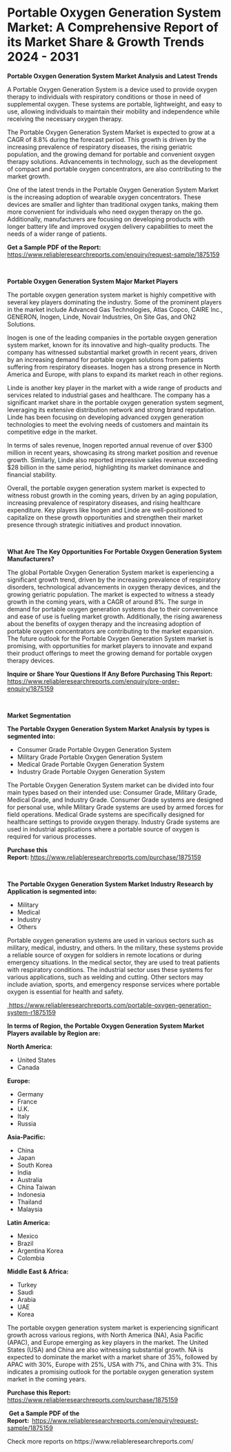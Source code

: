 <p><h1>Portable Oxygen Generation System Market: A Comprehensive Report of its Market Share & Growth Trends 2024 - 2031</h1></p><p><strong>Portable Oxygen Generation System Market Analysis and Latest Trends</strong></p>
<p><p>A Portable Oxygen Generation System is a device used to provide oxygen therapy to individuals with respiratory conditions or those in need of supplemental oxygen. These systems are portable, lightweight, and easy to use, allowing individuals to maintain their mobility and independence while receiving the necessary oxygen therapy.</p><p>The Portable Oxygen Generation System Market is expected to grow at a CAGR of 8.8% during the forecast period. This growth is driven by the increasing prevalence of respiratory diseases, the rising geriatric population, and the growing demand for portable and convenient oxygen therapy solutions. Advancements in technology, such as the development of compact and portable oxygen concentrators, are also contributing to the market growth.</p><p>One of the latest trends in the Portable Oxygen Generation System Market is the increasing adoption of wearable oxygen concentrators. These devices are smaller and lighter than traditional oxygen tanks, making them more convenient for individuals who need oxygen therapy on the go. Additionally, manufacturers are focusing on developing products with longer battery life and improved oxygen delivery capabilities to meet the needs of a wider range of patients.</p></p>
<p><strong>Get a Sample PDF of the Report:&nbsp;</strong> <a href="https://www.reliableresearchreports.com/enquiry/request-sample/1875159">https://www.reliableresearchreports.com/enquiry/request-sample/1875159</a></p>
<p>&nbsp;</p>
<p><strong>Portable Oxygen Generation System Major Market Players</strong></p>
<p><p>The portable oxygen generation system market is highly competitive with several key players dominating the industry. Some of the prominent players in the market include Advanced Gas Technologies, Atlas Copco, CAIRE Inc., GENERON, Inogen, Linde, Novair Industries, On Site Gas, and ON2 Solutions.</p><p>Inogen is one of the leading companies in the portable oxygen generation system market, known for its innovative and high-quality products. The company has witnessed substantial market growth in recent years, driven by an increasing demand for portable oxygen solutions from patients suffering from respiratory diseases. Inogen has a strong presence in North America and Europe, with plans to expand its market reach in other regions.</p><p>Linde is another key player in the market with a wide range of products and services related to industrial gases and healthcare. The company has a significant market share in the portable oxygen generation system segment, leveraging its extensive distribution network and strong brand reputation. Linde has been focusing on developing advanced oxygen generation technologies to meet the evolving needs of customers and maintain its competitive edge in the market.</p><p>In terms of sales revenue, Inogen reported annual revenue of over $300 million in recent years, showcasing its strong market position and revenue growth. Similarly, Linde also reported impressive sales revenue exceeding $28 billion in the same period, highlighting its market dominance and financial stability.</p><p>Overall, the portable oxygen generation system market is expected to witness robust growth in the coming years, driven by an aging population, increasing prevalence of respiratory diseases, and rising healthcare expenditure. Key players like Inogen and Linde are well-positioned to capitalize on these growth opportunities and strengthen their market presence through strategic initiatives and product innovation.</p></p>
<p>&nbsp;</p>
<p><strong>What Are The Key Opportunities For Portable Oxygen Generation System Manufacturers?</strong></p>
<p><p>The global Portable Oxygen Generation System market is experiencing a significant growth trend, driven by the increasing prevalence of respiratory disorders, technological advancements in oxygen therapy devices, and the growing geriatric population. The market is expected to witness a steady growth in the coming years, with a CAGR of around 8%. The surge in demand for portable oxygen generation systems due to their convenience and ease of use is fueling market growth. Additionally, the rising awareness about the benefits of oxygen therapy and the increasing adoption of portable oxygen concentrators are contributing to the market expansion. The future outlook for the Portable Oxygen Generation System market is promising, with opportunities for market players to innovate and expand their product offerings to meet the growing demand for portable oxygen therapy devices.</p></p>
<p><strong>Inquire or Share Your Questions If Any Before Purchasing This Report:</strong> <a href="https://www.reliableresearchreports.com/enquiry/pre-order-enquiry/1875159">https://www.reliableresearchreports.com/enquiry/pre-order-enquiry/1875159</a></p>
<p>&nbsp;</p>
<p><strong>Market Segmentation</strong></p>
<p><strong>The Portable Oxygen Generation System Market Analysis by types is segmented into:</strong></p>
<p><ul><li>Consumer Grade Portable Oxygen Generation System</li><li>Military Grade Portable Oxygen Generation System</li><li>Medical Grade Portable Oxygen Generation System</li><li>Industry Grade Portable Oxygen Generation System</li></ul></p>
<p><p>The Portable Oxygen Generation System market can be divided into four main types based on their intended use: Consumer Grade, Military Grade, Medical Grade, and Industry Grade. Consumer Grade systems are designed for personal use, while Military Grade systems are used by armed forces for field operations. Medical Grade systems are specifically designed for healthcare settings to provide oxygen therapy. Industry Grade systems are used in industrial applications where a portable source of oxygen is required for various processes.</p></p>
<p><strong>Purchase this Report:&nbsp;</strong><a href="https://www.reliableresearchreports.com/purchase/1875159">https://www.reliableresearchreports.com/purchase/1875159</a></p>
<p>&nbsp;</p>
<p><strong>The Portable Oxygen Generation System Market Industry Research by Application is segmented into:</strong></p>
<p><ul><li>Military</li><li>Medical</li><li>Industry</li><li>Others</li></ul></p>
<p><p>Portable oxygen generation systems are used in various sectors such as military, medical, industry, and others. In the military, these systems provide a reliable source of oxygen for soldiers in remote locations or during emergency situations. In the medical sector, they are used to treat patients with respiratory conditions. The industrial sector uses these systems for various applications, such as welding and cutting. Other sectors may include aviation, sports, and emergency response services where portable oxygen is essential for health and safety.</p></p>
<p><a href="https://www.reliableresearchreports.com/portable-oxygen-generation-system-r1875159">&nbsp;https://www.reliableresearchreports.com/portable-oxygen-generation-system-r1875159</a></p>
<p><strong>In terms of Region, the Portable Oxygen Generation System Market Players available by Region are:</strong></p>
<p>
    <p> <strong> North America: </strong>
        <ul>
            <li>United States</li>
            <li>Canada</li>
        </ul>
        </p> 
    <p> <strong> Europe: </strong>
        <ul>
            <li>Germany</li>
            <li>France</li>
            <li>U.K.</li>
            <li>Italy</li>
            <li>Russia</li>
        </ul>
        </p> 
    <p> <strong> Asia-Pacific: </strong>
        <ul>
            <li>China</li>
            <li>Japan</li>
            <li>South Korea</li>
            <li>India</li>
            <li>Australia</li>
            <li>China Taiwan</li>
            <li>Indonesia</li>
            <li>Thailand</li>
            <li>Malaysia</li>
        </ul>
        </p> 
    <p> <strong> Latin America: </strong>
        <ul>
            <li>Mexico</li>
            <li>Brazil</li>
            <li>Argentina Korea</li>
            <li>Colombia</li>
        </ul>
        </p> 
    <p> <strong> Middle East & Africa: </strong>
        <ul>
            <li>Turkey</li>
            <li>Saudi</li>
            <li>Arabia</li>
            <li>UAE</li>
            <li>Korea</li>
        </ul>
    </p>
    </p>
<p><p>The portable oxygen generation system market is experiencing significant growth across various regions, with North America (NA), Asia Pacific (APAC), and Europe emerging as key players in the market. The United States (USA) and China are also witnessing substantial growth. NA is expected to dominate the market with a market share of 35%, followed by APAC with 30%, Europe with 25%, USA with 7%, and China with 3%. This indicates a promising outlook for the portable oxygen generation system market in the coming years.</p></p>
<p><strong>Purchase this Report: </strong><a href="https://www.reliableresearchreports.com/purchase/1875159">https://www.reliableresearchreports.com/purchase/1875159</a></p>
<p>&nbsp;<strong>Get a Sample PDF of the Report:&nbsp;&nbsp;</strong><a href="https://www.reliableresearchreports.com/enquiry/request-sample/1875159">https://www.reliableresearchreports.com/enquiry/request-sample/1875159</a></p>
<p><strong></strong></p>
<p>Check more reports on https://www.reliableresearchreports.com/</p>